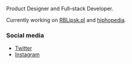 Product Designer and Full–stack Developer.

Currently working on [RBLipsk.pl](https://rblipsk.pl) and [hiphopedia](https://hiphopedia.pl).

### Social media
- [Twitter](https://twitter.com/iamkrakowiak)
- [Instagram](https://instagram.com/iamkrakowiak)
